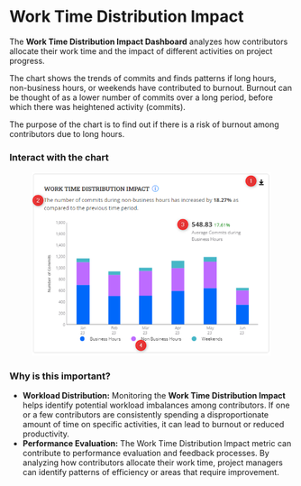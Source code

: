 # Work Time Distribution Impact

The **Work Time Distribution Impact Dashboard** analyzes how contributors allocate their work time and the impact of different activities on project progress.

The chart shows the trends of commits and finds patterns if long hours, non-business hours, or weekends have contributed to burnout. Burnout can be thought of as a lower number of commits over a long period, before which there was heightened activity (commits).&#x20;

The purpose of the chart is to find out if there is a risk of burnout among contributors due to long hours.

### Interact with the chart

<figure><img src="../../../.gitbook/assets/image (50).png" alt=""><figcaption></figcaption></figure>

### Why is this important?

* **Workload Distribution:** Monitoring the **Work Time Distribution Impact** helps identify potential workload imbalances among contributors. If one or a few contributors are consistently spending a disproportionate amount of time on specific activities, it can lead to burnout or reduced productivity.
* **Performance Evaluation:** The Work Time Distribution Impact metric can contribute to performance evaluation and feedback processes. By analyzing how contributors allocate their work time, project managers can identify patterns of efficiency or areas that require improvement.
